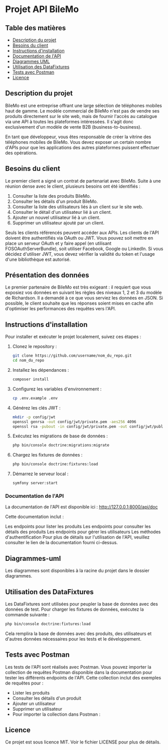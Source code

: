 # Projet API BileMo

## Table des matières
- [Description du projet](#description-du-projet)
- [Besoins du client](#besoins-du-client)
- [Instructions d'installation](#instructions-dinstallation)
- [Documentation de l'API](#documentation-de-lapi)
- [Diagrammes UML](#diagrammes-uml)
- [Utilisation des DataFixtures](#utilisation-des-datafixtures)
- [Tests avec Postman](#tests-avec-postman)
- [Licence](#licence)
  
## Description du projet
BileMo est une entreprise offrant une large sélection de téléphones mobiles haut de gamme. Le modèle commercial de BileMo n'est pas de vendre ses produits directement sur le site web, mais de fournir l'accès au catalogue via une API à toutes les plateformes intéressées. Il s'agit donc exclusivement d'un modèle de vente B2B (business-to-business).

En tant que développeur, vous êtes responsable de créer la vitrine des téléphones mobiles de BileMo. Vous devez exposer un certain nombre d'APIs pour que les applications des autres plateformes puissent effectuer des opérations.

## Besoins du client
Le premier client a signé un contrat de partenariat avec BileMo. Suite à une réunion dense avec le client, plusieurs besoins ont été identifiés :

1. Consulter la liste des produits BileMo.
2. Consulter les détails d'un produit BileMo.
3. Consulter la liste des utilisateurs liés à un client sur le site web.
4. Consulter le détail d'un utilisateur lié à un client.
5. Ajouter un nouvel utilisateur lié à un client.
6. Supprimer un utilisateur ajouté par un client.

Seuls les clients référencés peuvent accéder aux APIs. Les clients de l'API doivent être authentifiés via OAuth ou JWT. Vous pouvez soit mettre en place un serveur OAuth et y faire appel (en utilisant FOSOAuthServerBundle), soit utiliser Facebook, Google ou LinkedIn. Si vous décidez d'utiliser JWT, vous devez vérifier la validité du token et l'usage d'une bibliothèque est autorisé.

## Présentation des données
Le premier partenaire de BileMo est très exigeant : il requiert que vous exposiez vos données en suivant les règles des niveaux 1, 2 et 3 du modèle de Richardson. Il a demandé à ce que vous serviez les données en JSON. Si possible, le client souhaite que les réponses soient mises en cache afin d'optimiser les performances des requêtes vers l'API.

## Instructions d'installation
Pour installer et exécuter le projet localement, suivez ces étapes :

1. Clonez le repository :
   ```bash
   git clone https://github.com/username/nom_du_repo.git
   cd nom_du_repo
   
2. Installez les dépendances :
   ```bash
   composer install

3. Configurez les variables d'environnement :
   ```bash
   cp .env.example .env

4. Générez les clés JWT :
   ```bash
   mkdir -p config/jwt
   openssl genrsa -out config/jwt/private.pem -aes256 4096
   openssl rsa -pubout -in config/jwt/private.pem -out config/jwt/public.pem

5. Exécutez les migrations de base de données :
   ```bash
   php bin/console doctrine:migrations:migrate

6. Chargez les fixtures de données :
   ```bash
   php bin/console doctrine:fixtures:load

7. Démarrez le serveur local :
   ```bash
   symfony server:start


### Documentation de l'API
La documentation de l'API est disponible ici : http://127.0.0.1:8000/api/doc

Cette documentation inclut :

Les endpoints pour lister les produits
Les endpoints pour consulter les détails des produits
Les endpoints pour gérer les utilisateurs
Les méthodes d'authentification
Pour plus de détails sur l'utilisation de l'API, veuillez consulter le lien de la documentation fourni ci-dessus.

## Diagrammes-uml
Les diagrammes sont disponibles à la racine du projet dans le dossier diagrammes.

## Utilisation des DataFixtures
Les DataFixtures sont utilisées pour peupler la base de données avec des données de test. Pour charger les fixtures de données, exécutez la commande suivante :

```bash
php bin/console doctrine:fixtures:load
```
Cela remplira la base de données avec des produits, des utilisateurs et d'autres données nécessaires pour les tests et le développement.


## Tests avec Postman
Les tests de l'API sont réalisés avec Postman. Vous pouvez importer la collection de requêtes Postman disponible dans la documentation pour tester les différents endpoints de l'API. Cette collection inclut des exemples de requêtes pour :

- Lister les produits
- Consulter les détails d'un produit
- Ajouter un utilisateur
- Supprimer un utilisateur
- Pour importer la collection dans Postman :

## Licence
Ce projet est sous licence MIT. Voir le fichier LICENSE pour plus de détails.
